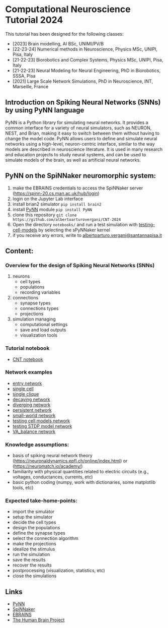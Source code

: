 # Computational Neuroscience Tutorial 2024
This tutorial has been designed for the following classes:

- [2023] Brain modelling, AI BSc, UNIMI/PV/B
- [22-23-24] Numerical methods in Neuroscience, Physics MSc, UNIPI, Pisa, Italy
- [21-22-23] Biorobotics and Complex Systems, Physics MSc, UNIPI, Pisa, Italy
- [21-22-23] Neural Modeling for Neural Engineering, PhD in Biorobotics, SSSA, Pisa
- [2021] Large Scale Network Simulations, PhD in Neuroscience, INT, Marseille, France

## Introduction on Spiking Neural Networks (SNNs) by using PyNN language 

PyNN is a Python library for simulating neural networks. It provides a common interface for a variety of neural simulators, such as NEURON, NEST, and Brian, making it easy to switch between them without having to change the model code. PyNN allows users to define and simulate neural networks using a high-level, neuron-centric interface, similar to the way models are described in neuroscience literature. It is used in many research and education projects to study neural systems, and can be used to simulate models of the brain, as well as artificial neural networks.

## PyNN on the SpiNNaker neuromorphic system:

1. make the EBRAINS credentials to access the SpiNNaker server (https://spinn-20.cs.man.ac.uk/hub/login)
1. login on the Jupyter Lab interface
1. install brian2 simulator `pip install brain2`
1. install [PyNN](http://neuralensemble.org/docs/PyNN/installation.html) module `pip install PyNN`
1. clone this repository `git clone https://github.com/albertoarturovergani/CNT-2024`
1. Open the directory `notebooks/` and run a test simulation with [testing-cell-models](notebooks/eg_testing-cell-models-network.ipynb) by selecting the sPyNNaker kernel
1. if you receive any errors, write to albertoarturo.vergani@santannapisa.it

## Content:

### Overview for the design of Spiking Neural Networks (SNNs)

1. neurons
    - cell types
    - populations
    - recording variables
1. connections
    - synapse types
    - connections types
    - projections
3. simulation managing
    - computational settings
    - save and load outputs
    - visualization tools

### Tutorial notebook

- [CNT notebook](notebooks/CNT_notebook.ipynb)

### Network examples 

- [entry network](eg_entry-network.ipynb)
- [single cell](eg_single-cell.ipynb)
- [single clique](eg_single-clique.ipynb)
- [decaying network](eg_decaying-network.ipynb)
- [diverging network](eg_diverging-network.ipynb)
- [persistent network](eg_persistent-network.ipynb)
- [small-world network](eg_small-world-network.ipynb)
- [testing cell models network](eg_testing-cell-models-network.ipynb)
- [testing STDP model network](eg_testing-STDP-model-network.ipynb)
- [VA_balance network](paper_balance-network.ipynb)

### Knowledge assumptions: 

- basis of spiking neural network theory (https://neuronaldynamics.epfl.ch/online/index.html) or (https://neuromatch.io/academy/)
- familiarity with physical quantities related to electric circuits (e.g., voltages, conductances, currents, etc)
- basic python coding (numpy, work with dictionaries, some matplotlib tools, etc)

### Expected take-home-points: 

- import the simulator
- setup the simulator
- decide the cell types 
- design the populations
- define the synapse types
- select the connection algorithm
- make the projections 
- idealize the stimulus
- run the simulation
- save the results
- recover the results
- postprocessing (visualization, statistics, etc)
- close the simulations

## Links
- [PyNN](http://neuralensemble.org/docs/PyNN/index.html)
- [SpiNNaker](http://apt.cs.manchester.ac.uk/projects/SpiNNaker/)
- [EBRAINS](https://ebrains.eu/)
- [The Human Brain Project](https://www.humanbrainproject.eu/en/)
